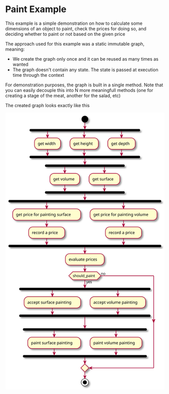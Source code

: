 # Paint Example

This example is a simple demonstration on how to calculate some dimensions of an object to paint, check the prices for doing so, and deciding whether to paint or not based on the given price

The approach used for this example was a static immutable graph, meaning:
- We create the graph only once and it can be reused as many times as wanted
- The graph doesn't contain any state. The state is passed at execution time through the context

For demonstration purposes, the graph is built in a single method. Note that you can easily decouple this into N more meaningfull methods (one for creating a stage of the meat, another for the salad, etc)

The created graph looks exactly like this

![](template.svg)